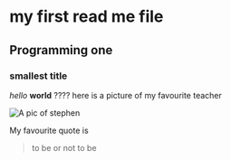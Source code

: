 # my first read me file
## Programming one 
### smallest title 

*hello* **world** ????
here is a picture of my favourite teacher 

![A pic of stephen](https://studysmart.studygroup.com/pluginfile.php/764245/mod_label/intro/image.png)

My favourite quote is
> to be or not to be 
